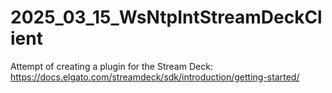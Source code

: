 # 2025_03_15_WsNtpIntStreamDeckClient

Attempt of creating a plugin for the Stream Deck:  
https://docs.elgato.com/streamdeck/sdk/introduction/getting-started/  

